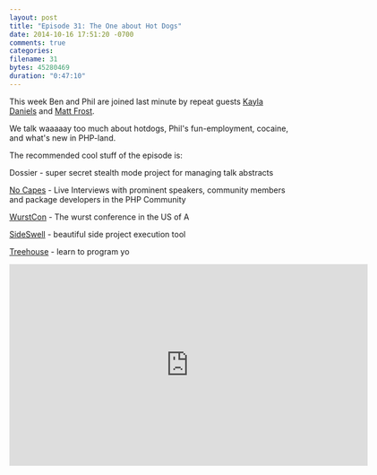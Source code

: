 ```yaml
---
layout: post
title: "Episode 31: The One about Hot Dogs"
date: 2014-10-16 17:51:20 -0700
comments: true
categories:
filename: 31
bytes: 45280469
duration: "0:47:10"
---
```


This week Ben and Phil are joined last minute by repeat guests [Kayla Daniels] and [Matt Frost].

We talk waaaaay too much about hotdogs, Phil's fun-employment, cocaine, and what's new in PHP-land.

[Kayla Daniels]: https://twitter.com/kayladnls
[Matt Frost]: https://twitter.com/shrtwhitebldguy



The recommended cool stuff of the episode is:

Dossier - super secret stealth mode project for managing talk abstracts

[No Capes](http://nocapes.github.io/) - Live Interviews with prominent speakers, community members and package developers in the PHP Community

[WurstCon](http://wurstcon.com/) - The wurst conference in the US of A

[SideSwell](http://sideswell.com/) - beautiful side project execution tool

[Treehouse](http://teamtreehouse.com/) - learn to program yo



<iframe width="640" height="360" src="https://www.youtube.com/embed/nC3CKXjVx2I" frameborder="0" allowfullscreen></iframe>
